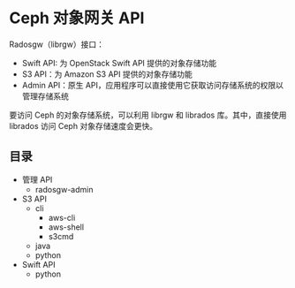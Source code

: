 # Ceph 对象网关 API

Radosgw（librgw）接口：

* Swift API: 为 OpenStack Swift API 提供的对象存储功能
* S3 API：为 Amazon S3 API 提供的对象存储功能
* Admin API：原生 API，应用程序可以直接使用它获取访问存储系统的权限以管理存储系统

要访问 Ceph 的对象存储系统，可以利用 librgw 和 librados 库。其中，直接使用 librados 访问 Ceph 对象存储速度会更快。

## 目录

* 管理 API
  * radosgw-admin
* S3 API
  * cli
    * aws-cli
    * aws-shell
    * s3cmd
  * java
  * python
* Swift API
  * python